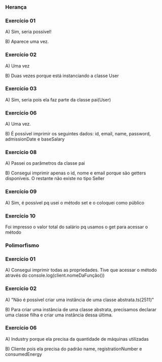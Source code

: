 ### Herança

### Exercício 01

A) Sim, seria possível!

B) Aparece uma vez.

### Exercício 02

A) Uma vez

B) Duas vezes porque está instanciando a classe User

### Exercício 03

A) Sim, seria pois ela faz parte da classe pai(User)

### Exercício 06

A) Uma vez.

B) É possível imprimir os seguintes dados: id, email, name, password, admissionDate e baseSalary

### Exercício 08

A) Passei os parâmetros da classe pai

B) Consegui imprimir apenas o id, nome e email porque são getters disponíveis. O restante não existe no tipo Seller

### Exercício 09

A) Sim, é possível pq usei o método set e o coloquei como público

### Exercício 10

Foi impresso o valor total do salário pq usamos o get para acessar o método

### Polimorfismo

### Exercício 01

A) Consegui imprimir todas as propriedades. Tive que acessar o método através do console.log(client.nomeDaFunção())

### Exercício 02

A) "Não é possível criar uma instância de uma classe abstrata.ts(2511)"

B) Para criar uma instância de uma classe abstrata, precisamos declarar uma classe filha e criar uma instância dessa última.

### Exercício 06

A) Industry porque ela precisa da quantidade de máquinas utilizadas

B) Cliente pois ela precisa do padrão name, registrationNumber e consumedEnergy
